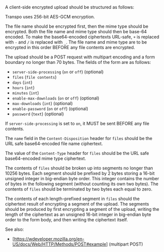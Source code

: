 A client-side encrypted upload should be structured as follows:

Transpo uses 256-bit AES-GCM encryption.

The file name should be encrypted first, then the mime type should be encrypted.
Both the file name and mime type should then be base-64 encoded. To make the
base64-encoded ciphertexts URL-safe, `+` is replaced  with `-` and `/` is
replaced with `_`. The file name and mime type are to be encrypted in this order
BEFORE any file contents are encrypted.

The upload should be a POST request with multipart encoding and a form boundary
no longer than 70 bytes. The fields of the form are as follows:

* `server-side-processing` (`on` or `off`) (optional)
* `files` (`file contents`)
* `days` (`int`)
* `hours` (`int`)
* `minutes` (`int`)
* `enable-max-downloads` (`on` or `off`) (optional)
* `max-downloads` (`int`) (optional)
* `enable-password` (`on` or `off`) (optional)
* `password` (`text`) (optional)

If `server-side-processing` is set to `on`, it MUST be sent BEFORE any file
contents.

The `name` field in the `Content-Disposition` header for `files` should be the
URL safe base64-encoded file name ciphertext.

The value of the `Content-Type` header for `files` should be the URL safe
base64-encoded mime type ciphertext.

The contents of `files` should be broken up into segments no longer than 10256
bytes. Each segment should be prefixed by 2 bytes storing a 16-bit unsigned
integer in big-endian byte order. This integer contains the number of bytes
in the following segment (without counting its own two bytes). The contents of
`files` should be terminated by two bytes each equal to zero.

The contents of each length-prefixed segment in `files` should the ciphertext
result of encrypting a segment of the upload. The segments should be produced by
first encrypting a segment of the upload, writing the length of the ciphertext
as an unsigned 16-bit integer in big-endian byte order to the form body, and
then writing the ciphertext itself.

See also:
 * [https://wdeveloper.mozilla.org/en-US/docs/Web/HTTP/Methods/POST#example] (multipart POST)
